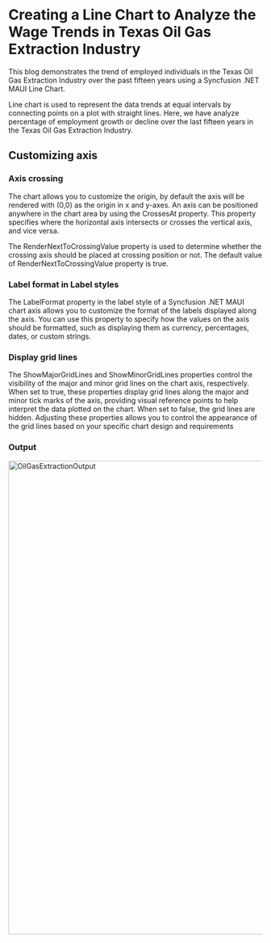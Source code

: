 # Creating a Line Chart to Analyze the Wage Trends in Texas Oil Gas Extraction Industry
This blog demonstrates the trend of employed individuals in the Texas Oil Gas Extraction Industry over the past fifteen years using a Syncfusion .NET MAUI Line Chart.

Line chart is used to represent the data trends at equal intervals by connecting points on a plot with straight lines. Here, we have analyze percentage of employment growth or decline over the last fifteen years in the Texas Oil Gas Extraction Industry.

## Customizing axis

### Axis crossing

The chart allows you to customize the origin, by default the axis will be rendered with (0,0) as the origin in x and y-axes. An axis can be positioned anywhere in the chart area by using the CrossesAt property. This property specifies where the horizontal axis intersects or crosses the vertical axis, and vice versa. 

The RenderNextToCrossingValue property is used to determine whether the crossing axis should be placed at crossing position or not. The default value of RenderNextToCrossingValue property is true.

### Label format in Label styles
The LabelFormat property in the label style of a Syncfusion .NET MAUI chart axis allows you to customize the format of the labels displayed along the axis. You can use this property to specify how the values on the axis should be formatted, such as displaying them as currency, percentages, dates, or custom strings.

### Display grid lines
The ShowMajorGridLines and ShowMinorGridLines properties control the visibility of the major and minor grid lines on the chart axis, respectively. When set to true, these properties display grid lines along the major and minor tick marks of the axis, providing visual reference points to help interpret the data plotted on the chart. When set to false, the grid lines are hidden. Adjusting these properties allows you to control the appearance of the grid lines based on your specific chart design and requirements

### Output
<img width="938" alt="OilGasExtractionOutput" src="https://github.com/SyncfusionExamples/Creating-a-Line-Chart-to-Analysis-the-Wage-Trends-in-Texas-Oil-Gas-Extraction-Industry/assets/105482474/63fc13d2-ae47-49af-8da8-c58f93fe3393">